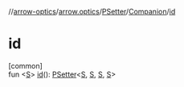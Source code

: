 //[arrow-optics](../../../../index.md)/[arrow.optics](../../index.md)/[PSetter](../index.md)/[Companion](index.md)/[id](id.md)

# id

[common]\
fun &lt;[S](id.md)&gt; [id](id.md)(): [PSetter](../index.md)&lt;[S](id.md), [S](id.md), [S](id.md), [S](id.md)&gt;

